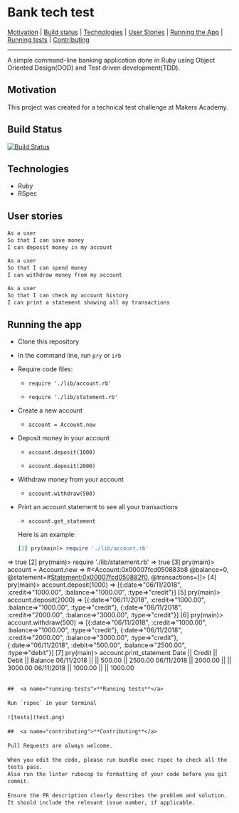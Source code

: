 # Bank tech test

[Motivation](#motivation) | [Build status](#build-status) | [Technologies](#technologies) | [User Stories](#user-stories) | [Running the App](#running-the-app) | [Running tests](#running-tests) | [Contributing](#contributing)

----
A simple command-line banking application done in Ruby using Object Oriented Design(OOD) and Test driven development(TDD).

##  <a name="motivation">**Motivation**</a>

This project was created for a technical test challenge at Makers Academy.

##  <a name="build-status">**Build Status**</a>

[![Build Status](https://travis-ci.org/m-rcd/bank-tech-test.svg?branch=master)](https://travis-ci.org/m-rcd/bank-tech-test)

##  <a name="technologies">**Technologies**</a>

- Ruby
- RSpec

##  <a name="user-stories">**User stories**</a>

```
As a user
So that I can save money
I can deposit money in my account
```

```
As a user
So that I can spend money
I can withdraw money from my account
```

```
As a user
So that I can check my account history
I can print a statement showing all my transactions
```


##  <a name="running-the-app">**Running the app**</a>

- Clone this repository

- In the command line, run `pry` or `irb`

- Require code files:

  - `require './lib/account.rb'`

  - `require './lib/statement.rb'`

- Create a new account

  - `account = Account.new`

- Deposit money in your account

  - `account.deposit(1000)`

  - `account.deposit(2000)`

- Withdraw money from your account

  - `account.withdraw(500)`

- Print an account statement to see all your transactions
  - `account.get_statement`

  Here is an example:

  ```rb
  [1] pry(main)> require './lib/account.rb'
=> true
[2] pry(main)> require './lib/statement.rb'
=> true
[3] pry(main)> account = Account.new
=> #<Account:0x00007fcd050883b8 @balance=0, @statement=#<Statement:0x00007fcd050882f0>, @transactions=[]>
[4] pry(main)> account.deposit(1000)
=> [{:date=>"06/11/2018", :credit=>"1000.00", :balance=>"1000.00", :type=>"credit"}]
[5] pry(main)> account.deposit(2000)
=> [{:date=>"06/11/2018", :credit=>"1000.00", :balance=>"1000.00", :type=>"credit"}, {:date=>"06/11/2018", :credit=>"2000.00", :balance=>"3000.00", :type=>"credit"}]
[6] pry(main)> account.withdraw(500)
=> [{:date=>"06/11/2018", :credit=>"1000.00", :balance=>"1000.00", :type=>"credit"},
 {:date=>"06/11/2018", :credit=>"2000.00", :balance=>"3000.00", :type=>"credit"},
 {:date=>"06/11/2018", :debit=>"500.00", :balance=>"2500.00", :type=>"debit"}]
[7] pry(main)> account.print_statement
Date || Credit || Debit || Balance
06/11/2018 || || 500.00 || 2500.00
06/11/2018 || 2000.00 || || 3000.00
06/11/2018 || 1000.00 || || 1000.00
```

##  <a name="running-tests">**Running tests**</a>

Run `rspec` in your terminal

![tests](test.png)

##  <a name="contributing">**Contributing**</a>

Pull Requests are always welcome.

When you edit the code, please run bundle exec rspec to check all the tests pass.
Also run the linter rubocop to formatting of your code before you git commit.

Ensure the PR description clearly describes the problem and solution. It should include the relevant issue number, if applicable.
